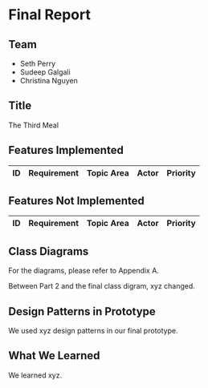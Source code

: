 # Final Report

## Team
*  Seth Perry
*  Sudeep Galgali
*  Christina Nguyen

## Title
The Third Meal

## Features Implemented

| ID | Requirement | Topic Area | Actor | Priority |
| --- | --- | --- | --- | --- |

## Features Not Implemented

| ID | Requirement | Topic Area | Actor | Priority |
| --- | --- | --- | --- | --- |

## Class Diagrams

For the diagrams, please refer to Appendix A.

Between Part 2 and the final class digram, xyz changed.

## Design Patterns in Prototype

We used xyz design patterns in our final prototype.

## What We Learned

We learned xyz.